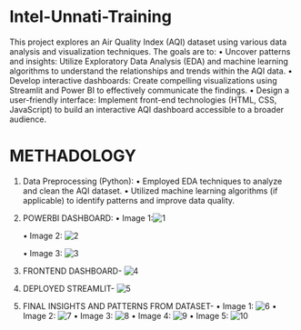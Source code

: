 # Intel-Unnati-Training
This project explores an Air Quality Index (AQI) dataset using various data analysis and visualization techniques. The goals are to:
    • Uncover patterns and insights: Utilize Exploratory Data Analysis (EDA) and machine learning algorithms to understand the relationships and trends within the AQI data.
    • Develop interactive dashboards: Create compelling visualizations using Streamlit and Power BI to effectively communicate the findings.
    • Design a user-friendly interface: Implement front-end technologies (HTML, CSS, JavaScript) to build an interactive AQI dashboard accessible to a broader audience.

# METHADOLOGY 

1) Data Preprocessing (Python):
    • Employed EDA techniques to analyze and clean the AQI dataset.
    • Utilized machine learning algorithms (if applicable) to identify patterns and improve data quality.



2) POWERBI DASHBOARD:
    • Image 1:![1](https://github.com/t-abs/Intel-Unnati-Training/assets/128123681/b2a6c97f-a269-4b5f-8aa0-a868f0f54491)

    • Image 2: ![2](https://github.com/t-abs/Intel-Unnati-Training/assets/128123681/331ba0ce-ac0a-4c79-a09e-6f61e898e4ea)

    • Image 3: ![3](https://github.com/t-abs/Intel-Unnati-Training/assets/128123681/1314637e-2c0a-4c19-bade-87cb1c5b27c6)


3) FRONTEND DASHBOARD-
![4](https://github.com/t-abs/Intel-Unnati-Training/assets/128123681/4a3a997b-41c4-4aef-98b9-0bca9e754d3e)



4) DEPLOYED STREAMLIT-
![5](https://github.com/t-abs/Intel-Unnati-Training/assets/128123681/07cd247b-b366-4e67-a961-82178aeb3dc5)


5) FINAL INSIGHTS AND PATTERNS FROM DATASET-
   • Image 1: ![6](https://github.com/t-abs/Intel-Unnati-Training/assets/128123681/a4d5d817-2037-4a61-ae99-85b987fa5f7d)
   • Image 2: ![7](https://github.com/t-abs/Intel-Unnati-Training/assets/128123681/0a6a9a68-d711-447c-9a9a-692e2e1c6687)
   • Image 3: ![8](https://github.com/t-abs/Intel-Unnati-Training/assets/128123681/70836efa-c4fa-4106-a067-d4b91b3a24c2)
   • Image 4: ![9](https://github.com/t-abs/Intel-Unnati-Training/assets/128123681/c37cf40e-6649-4a0d-b76e-298cbdf80f01)
   • Image 5: ![10](https://github.com/t-abs/Intel-Unnati-Training/assets/128123681/a1c72e50-8baf-49a1-88e3-e4a64ee576cf)




















